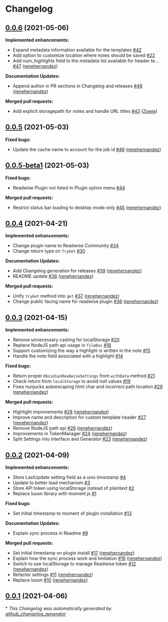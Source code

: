 # Changelog

## [0.0.6](https://github.com/renehernandez/obsidian-readwise/tree/0.0.6) (2021-05-06)

**Implemented enhancements:**

- Expand metadata information available for the templates [\#42](https://github.com/renehernandez/obsidian-readwise/issues/42)
- Add option to customize location where notes should be saved [\#22](https://github.com/renehernandez/obsidian-readwise/issues/22)
- Add num\_highlights field to the metadata list available for header te… [\#47](https://github.com/renehernandez/obsidian-readwise/pull/47) ([renehernandez](https://github.com/renehernandez))

**Documentation Updates:**

- Append author in PR sections in Changelog and releases [\#48](https://github.com/renehernandez/obsidian-readwise/pull/48) ([renehernandez](https://github.com/renehernandez))

**Merged pull requests:**

- Add explicit storagepath for notes and handle URL titles [\#43](https://github.com/renehernandez/obsidian-readwise/pull/43) ([Zowie](https://github.com/Zowie))

## [0.0.5](https://github.com/renehernandez/obsidian-readwise/tree/0.0.5) (2021-05-03)

**Fixed bugs:**

- Update the cache name to account for the job id [\#46](https://github.com/renehernandez/obsidian-readwise/pull/46) ([renehernandez](https://github.com/renehernandez))

## [0.0.5-beta1](https://github.com/renehernandez/obsidian-readwise/tree/0.0.5-beta1) (2021-05-03)

**Fixed bugs:**

- Readwise Plugin not listed in Plugin option menu [\#44](https://github.com/renehernandez/obsidian-readwise/issues/44)

**Merged pull requests:**

- Restrict status bar loading to desktop mode only [\#45](https://github.com/renehernandez/obsidian-readwise/pull/45) ([renehernandez](https://github.com/renehernandez))

## [0.0.4](https://github.com/renehernandez/obsidian-readwise/tree/0.0.4) (2021-04-21)

**Implemented enhancements:**

- Change plugin name to Readwise Community [\#34](https://github.com/renehernandez/obsidian-readwise/issues/34)
- Change return type on `TryGet` [\#30](https://github.com/renehernandez/obsidian-readwise/issues/30)

**Documentation Updates:**

- Add Changelog generation for releases [\#39](https://github.com/renehernandez/obsidian-readwise/pull/39) ([renehernandez](https://github.com/renehernandez))
- README update [\#38](https://github.com/renehernandez/obsidian-readwise/pull/38) ([renehernandez](https://github.com/renehernandez))

**Merged pull requests:**

- Unify `tryGet` method into `get` [\#37](https://github.com/renehernandez/obsidian-readwise/pull/37) ([renehernandez](https://github.com/renehernandez))
- Change public facing name for readwise plugin [\#36](https://github.com/renehernandez/obsidian-readwise/pull/36) ([renehernandez](https://github.com/renehernandez))

## [0.0.3](https://github.com/renehernandez/obsidian-readwise/tree/0.0.3) (2021-04-15)

**Implemented enhancements:**

- Remove unnecessary casting for localStorage [\#20](https://github.com/renehernandez/obsidian-readwise/issues/20)
- Replace NodeJS path api usage in `fileDoc` [\#18](https://github.com/renehernandez/obsidian-readwise/issues/18)
- Support customizing the way a highlight is written in the note [\#15](https://github.com/renehernandez/obsidian-readwise/issues/15)
- Handle the note field associated with a highlight [\#14](https://github.com/renehernandez/obsidian-readwise/issues/14)

**Fixed bugs:**

- Return proper `ObsidianReadwiseSettings` from `withData` method [\#21](https://github.com/renehernandez/obsidian-readwise/issues/21)
- Check return from `localStorage` to avoid null values [\#19](https://github.com/renehernandez/obsidian-readwise/issues/19)
- Fixes nunjucks autoescaping html char and incorrect path location [\#29](https://github.com/renehernandez/obsidian-readwise/pull/29) ([renehernandez](https://github.com/renehernandez))

**Merged pull requests:**

- Highlight improvements [\#28](https://github.com/renehernandez/obsidian-readwise/pull/28) ([renehernandez](https://github.com/renehernandez))
- Improve name and description for custom template header [\#27](https://github.com/renehernandez/obsidian-readwise/pull/27) ([renehernandez](https://github.com/renehernandez))
- Remove NodeJS path api [\#26](https://github.com/renehernandez/obsidian-readwise/pull/26) ([renehernandez](https://github.com/renehernandez))
- Improvements in TokenManager [\#24](https://github.com/renehernandez/obsidian-readwise/pull/24) ([renehernandez](https://github.com/renehernandez))
- Split Settings into interface and Generator [\#23](https://github.com/renehernandez/obsidian-readwise/pull/23) ([renehernandez](https://github.com/renehernandez))

## [0.0.2](https://github.com/renehernandez/obsidian-readwise/tree/0.0.2) (2021-04-09)

**Implemented enhancements:**

- Store LastUpdate setting field as a unix timestamp [\#4](https://github.com/renehernandez/obsidian-readwise/issues/4)
- Update to better load mechanism [\#3](https://github.com/renehernandez/obsidian-readwise/issues/3)
- Store API token using localStorage instead of plaintext [\#2](https://github.com/renehernandez/obsidian-readwise/issues/2)
- Replace luxon library with moment.js [\#1](https://github.com/renehernandez/obsidian-readwise/issues/1)

**Fixed bugs:**

- Set initial timestamp to moment of plugin installation [\#13](https://github.com/renehernandez/obsidian-readwise/issues/13)

**Documentation Updates:**

- Explain sync process in Readme [\#9](https://github.com/renehernandez/obsidian-readwise/issues/9)

**Merged pull requests:**

- Set initial timestamp on plugin install [\#17](https://github.com/renehernandez/obsidian-readwise/pull/17) ([renehernandez](https://github.com/renehernandez))
- Explain how the sync process work and limitation [\#16](https://github.com/renehernandez/obsidian-readwise/pull/16) ([renehernandez](https://github.com/renehernandez))
- Switch to use localStorage to manage Readwise token [\#12](https://github.com/renehernandez/obsidian-readwise/pull/12) ([renehernandez](https://github.com/renehernandez))
- Refactor settings [\#11](https://github.com/renehernandez/obsidian-readwise/pull/11) ([renehernandez](https://github.com/renehernandez))
- Replace luxon [\#10](https://github.com/renehernandez/obsidian-readwise/pull/10) ([renehernandez](https://github.com/renehernandez))

## [0.0.1](https://github.com/renehernandez/obsidian-readwise/tree/0.0.1) (2021-04-06)



\* *This Changelog was automatically generated by [github_changelog_generator](https://github.com/github-changelog-generator/github-changelog-generator)*
